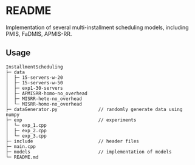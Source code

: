 <!--
 * @FilePath: \InstallmentScheduling\README.md
 * @Description:  
 * @Author: rthete
 * @Date: 2023-03-14 15:04:04
 * @LastEditTime: 2023-08-19 17:37:46
-->
# README

Implementation of several multi-installment scheduling models, including PMIS, FaDMIS, APMIS-RR.

## Usage

```
InstallmentScheduling
├─ data
│  ├─ 15-servers-w-20
│  ├─ 15-servers-w-50
│  ├─ exp1-30-servers
│  ├─ APMISRR-homo-no_overhead
│  ├─ MISRR-hete-no_overhead
│  └─ MISRR-homo-no_overhead
├─ dataGenerator.py               // randomly generate data using numpy
├─ exp                            // experiments
│  └─ exp_1.cpp
│  ├─ exp_2.cpp
│  └─ exp_3.cpp         
├─ include                        // header files
├─ main.cpp
├─ models                         // implementation of models
└─ README.md

```